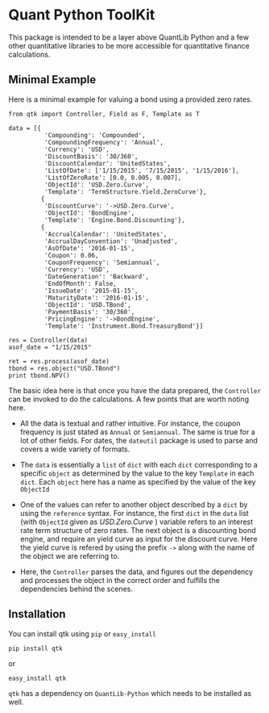 # Quant Python ToolKit

This package is intended to be a layer above QuantLib Python and a few other quantitative libraries 
to be more accessible for quantitative finance calculations.

## Minimal Example
Here is a minimal example for valuing a bond using a provided zero rates.

    from qtk import Controller, Field as F, Template as T

    data = [{
              'Compounding': 'Compounded',
              'CompoundingFrequency': 'Annual',
              'Currency': 'USD',
              'DiscountBasis': '30/360',
              'DiscountCalendar': 'UnitedStates',
              'ListOfDate': ['1/15/2015', '7/15/2015', '1/15/2016'],
              'ListOfZeroRate': [0.0, 0.005, 0.007],
              'ObjectId': 'USD.Zero.Curve',
              'Template': 'TermStructure.Yield.ZeroCurve'},
             {
              'DiscountCurve': '->USD.Zero.Curve',
              'ObjectId': 'BondEngine',
              'Template': 'Engine.Bond.Discounting'},
             {
              'AccrualCalendar': 'UnitedStates',
              'AccrualDayConvention': 'Unadjusted',
              'AsOfDate': '2016-01-15',
              'Coupon': 0.06,
              'CouponFrequency': 'Semiannual',
              'Currency': 'USD',
              'DateGeneration': 'Backward',
              'EndOfMonth': False,
              'IssueDate': '2015-01-15',
              'MaturityDate': '2016-01-15',
              'ObjectId': 'USD.TBond',
              'PaymentBasis': '30/360',
              'PricingEngine': '->BondEngine',
              'Template': 'Instrument.Bond.TreasuryBond'}]

    res = Controller(data)
    asof_date = "1/15/2015"

    ret = res.process(asof_date)
    tbond = res.object("USD.TBond")
    print tbond.NPV()


The basic idea here is that once you have the data prepared, the `Controller` can be invoked to do the calculations. 
A few points that are worth noting here. 

- All the data is textual and rather intuitive. For instance, the coupon
  frequency is just stated as `Annual` or `Semiannual`. The same is true for a lot of other fields. For dates,
  the `dateutil` package is used to parse and covers a wide variety of formats. 

- The `data` is essentially a `list` of `dict` with each `dict` corresponding to a specific `object` as determined
  by the value to the key `Template` in each `dict`. Each `object` here has a name as specified by the value of the 
  key `ObjectId`
  
- One of the values can refer to another object described by a `dict` by using the `reference` syntax. For instance,
  the first `dict` in the `data` list (with `ObjectId` given as *USD.Zero.Curve* ) variable refers to an interest 
  rate term structure of zero rates. The next object is a discounting bond engine, and require an yield curve as 
  input for the discount curve. Here the yield curve is refered by using the prefix `->` along with the name of the
  object we are referring to.
  
- Here, the `Controller` parses the data, and figures out the dependency and processes the object in the correct order
  and fulfills the dependencies behind the scenes. 
  
  
## Installation

You can install qtk using `pip` or `easy_install`

    pip install qtk
    
or

    easy_install qtk
    
`qtk` has a dependency on `QuantLib-Python` which needs to be installed as well.


  